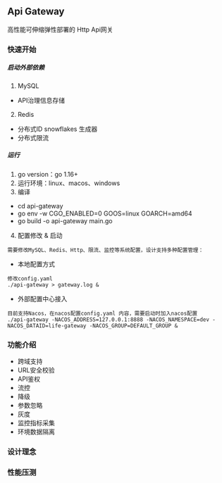 ## Api Gateway

高性能可伸缩弹性部署的 Http Api网关

### 快速开始

##### 启动外部依赖

1. MySQL

* API治理信息存储

2. Redis

* 分布式ID snowflakes 生成器
* 分布式限流

##### 运行

1. go version：go 1.16+
2. 运行环境：linux、macos、windows
3. 编译

* cd api-gateway
* go env -w CGO_ENABLED=0 GOOS=linux GOARCH=amd64
* go build -o api-gateway main.go

4. 配置修改 & 启动

```
需要修改MySQL、Redis、Http、限流、监控等系统配置，设计支持多种配置管理：
```

* 本地配置方式

```
修改config.yaml
./api-gateway > gateway.log &
```

* 外部配置中心接入

```
目前支持Nacos，在nacos配置config.yaml 内容，需要启动时加入nacos配置
./api-gateway -NACOS_ADDRESS=127.0.0.1:8888 -NACOS_NAMESPACE=dev -NACOS_DATAID=life-gateway -NACOS_GROUP=DEFAULT_GROUP &
```

### 功能介绍

* 跨域支持
* URL安全校验
* API鉴权
* 流控
* 降级
* 参数忽略
* 灰度
* 监控指标采集
* 环境数据隔离

### 设计理念

### 性能压测
